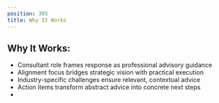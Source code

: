 ```yaml
---
position: 305
title: Why It Works
---
```


## Why It Works:

- Consultant role frames response as professional advisory guidance
- Alignment focus bridges strategic vision with practical execution
- Industry-specific challenges ensure relevant, contextual advice
- Action items transform abstract advice into concrete next steps
-